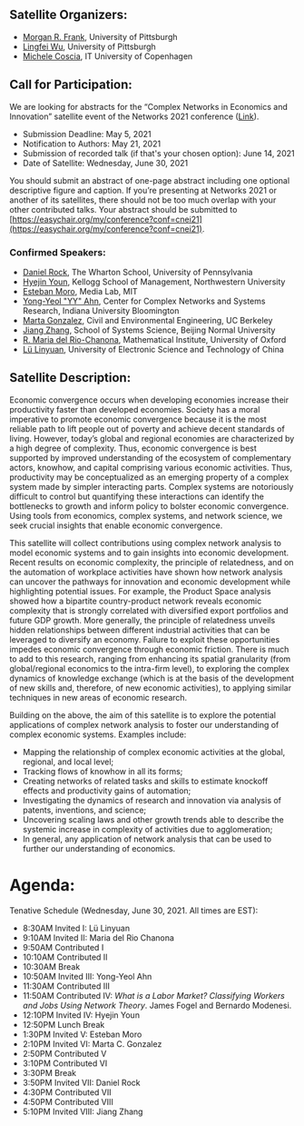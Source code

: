 ## Satellite Organizers:
- [Morgan R. Frank](https://www.pitt.edu/~mrfrank), University of Pittsburgh
- [Lingfei Wu](https://lingfeiwu.github.io/), University of Pittsburgh
- [Michele Coscia](https://www.michelecoscia.com/), IT University of Copenhagen

## Call for Participation:
We are looking for abstracts for the “Complex Networks in Economics and Innovation” satellite event of the Networks 2021 conference ([Link](https://easychair.org/cfp/CNEI21)).
- Submission Deadline: May 5, 2021
- Notification to Authors: May 21, 2021
- Submission of recorded talk (if that's your chosen option): June 14, 2021
- Date of Satellite: Wednesday, June 30, 2021

You should submit an abstract of one-page abstract including one optional descriptive figure and caption. If you’re presenting at Networks 2021 or another of its satellites, there should not be too much overlap with your other contributed talks. Your abstract should be submitted to [https://easychair.org/my/conference?conf=cnei21](https://easychair.org/my/conference?conf=cnei21). 

### Confirmed Speakers:
- [Daniel Rock](https://www.danielianrock.com/), The Wharton School, University of Pennsylvania 
- [Hyejin Youn](http://hyoun.me/), Kellogg School of Management, Northwestern University
- [Esteban Moro](http://estebanmoro.org/), Media Lab, MIT
- [Yong-Yeol "YY" Ahn](https://yongyeol.com/), Center for Complex Networks and Systems Research, Indiana University Bloomington
- [Marta Gonzalez](https://ced.berkeley.edu/ced/faculty-staff/marta-gonzalez), Civil and Environmental Engineering, UC Berkeley
- [Jiang Zhang](http://www.swarmagents.cn/jake), School of Systems Science, Beijing Normal University
- [R. Maria del Rio-Chanona](https://www.inet.ox.ac.uk/people/rita-maria-del-rio-chanona/), Mathematical Institute, University of Oxford
- [Lü Linyuan](https://linyuanlab.com/), University of Electronic Science and Technology of China

## Satellite Description:
Economic convergence occurs when developing economies increase their productivity faster than developed economies. Society has a moral imperative to promote economic convergence because it is the most reliable path to lift people out of poverty and achieve decent standards of living. However, today’s global and regional economies are characterized by a high degree of complexity. Thus, economic convergence is best supported by improved understanding of the ecosystem of complementary actors, knowhow, and capital comprising various economic activities. Thus, productivity may be conceptualized as an emerging property of a complex system made by simpler interacting parts. Complex systems are notoriously difficult to control but quantifying these interactions can identify the bottlenecks to growth and inform policy to bolster economic convergence. Using tools from economics, complex systems, and network science, we seek crucial insights that enable economic convergence.

This satellite will collect contributions using complex network analysis to model economic systems and to gain insights into economic development. Recent results on economic complexity, the principle of relatedness, and on the automation of workplace activities have shown how network analysis can uncover the pathways for innovation and economic development while highlighting potential issues. For example, the Product Space analysis showed how a bipartite country-product network reveals economic complexity that is strongly correlated with diversified export portfolios and future GDP growth. More generally, the principle of relatedness unveils hidden relationships between different industrial activities that can be leveraged to diversify an economy. Failure to exploit these opportunities impedes economic convergence through economic friction. There is much to add to this research, ranging from enhancing its spatial granularity (from global/regional economics to the intra-firm level), to exploring the complex dynamics of knowledge exchange (which is at the basis of the development of new skills and, therefore, of new economic activities), to applying similar techniques in new areas of economic research.

Building on the above, the aim of this satellite is to explore the potential applications of complex network analysis to foster our understanding of complex economic systems. Examples include:
- Mapping the relationship of complex economic activities at the global, regional, and local level;
- Tracking flows of knowhow in all its forms; 
- Creating networks of related tasks and skills to estimate knockoff effects and productivity gains of automation;
- Investigating the dynamics of research and innovation via analysis of patents, inventions, and science;
- Uncovering scaling laws and other growth trends able to describe the systemic increase in complexity of activities due to agglomeration;
- In general, any application of network analysis that can be used to further our understanding of economics.

# Agenda:
Tenative Schedule (Wednesday, June 30, 2021. All times are EST):
 - 8:30AM Invited I:  Lü Linyuan
 - 9:10AM Invited II: Maria del Rio Chanona
 - 9:50AM Contributed I
 - 10:10AM Contributed II
 - 10:30AM Break
 - 10:50AM Invited III: Yong-Yeol Ahn
 - 11:30AM Contributed III
 - 11:50AM Contributed IV: *What is a Labor Market? Classifying Workers and Jobs Using Network Theory*. James Fogel and Bernardo Modenesi.
 - 12:10PM Invited IV: Hyejin Youn
 - 12:50PM Lunch Break
 - 1:30PM Invited V: Esteban Moro
 - 2:10PM Invited VI: Marta C. Gonzalez
 - 2:50PM Contributed V
 - 3:10PM Contributed VI
 - 3:30PM Break
 - 3:50PM Invited VII: Daniel Rock
 - 4:30PM Contributed VII
 - 4:50PM Contributed VIII
 - 5:10PM Invited VIII: Jiang Zhang

